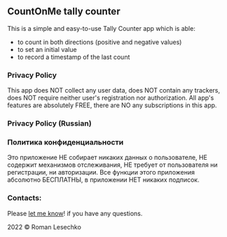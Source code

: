 ## CountOnMe tally counter

This is a simple and easy-to-use Tally Counter app which is able:
- to count in both directions (positive and negative values)
- to set an initial value
- to record a timestamp of the last count

### Privacy Policy
This app does NOT collect any user data, does NOT contain any trackers, does NOT require neither user's registration nor authorization.
All app's features are absolutely FREE, there are NO any subscriptions in this app.

### Privacy Policy (Russian)
### Политика конфиденциальности
Это приложение НЕ собирает никаких данных о пользователе, НЕ содержит механизмов отслеживания, НЕ требует от пользователя ни регистрации, ни авторизации.
Все функции этого приложения абсолютно БЕСПЛАТНЫ, в приложении НЕТ никаких подписок.

### Contacts:

Please [let me know](mailto:lesechko@hotmail.com)! if you have any questions.

2022 &copy; Roman Lesechko
